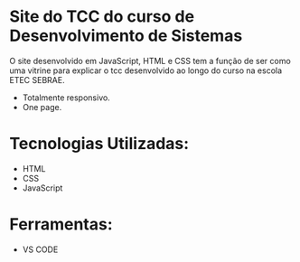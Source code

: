 # Site do TCC do curso de Desenvolvimento de Sistemas
O site desenvolvido em JavaScript, HTML e CSS tem a função de ser como uma vitrine para explicar o tcc desenvolvido ao longo do curso na escola ETEC SEBRAE.
- Totalmente responsivo.
- One page.

# Tecnologias Utilizadas:

- HTML
- CSS
- JavaScript

# Ferramentas:

- VS CODE
